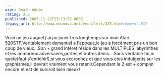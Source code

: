 ```yaml
---
user: Death Adder
rating: 3.5
published: 2003-11-22T23:13:57.000Z
legacy_url: http://www.emunova.net/veda/test/328.htm#comment-837
---
```

Voici un jeu auquel j'ai pu jouer tres longtemps sur mon Atari 520STF.Veritablement dementiel a l'epoque,le jeu a forcément pris un bon coup de vieux...Son + grand intéret réside dans les MULTIPLES labyrinthes et les nombreux adversaires,portes,et autres items....Sans véritable fin,ni quete(faut s'enrichir!),si vous accrochez et que vous etes indulgents sur les graphismes,il devrait vraiment vous retenir.Cependant le 2 est + complet encore et est de surcroit bien mieux!